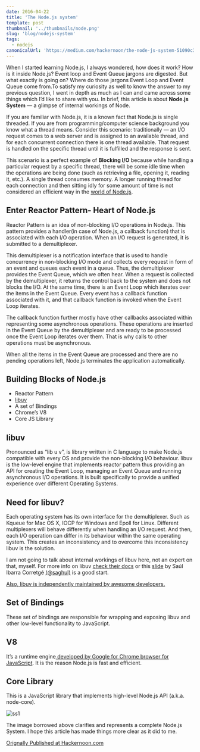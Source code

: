 ```yaml
---
date: 2016-04-22
title: 'The Node.js system'
template: post
thumbnail: '../thumbnails/node.png'
slug: 'blog/nodejs-system'
tags:
  - nodejs
canonicalUrl: 'https://medium.com/hackernoon/the-node-js-system-51090c35dddc'
---
```


When I started learning Node.js, I always wondered, how does it work? How is it inside Node.js? Event loop and Event Queue jargons are digested. But what exactly is going on? Where do those jargons Event Loop and Event Queue come from.To satisfy my curiosity as well to know the answer to my previous question, I went in depth as much as I can and came across some things which I’d like to share with you. In brief, this article is about **Node.js System** — a glimpse of internal workings of Node.

If you are familiar with Node.js, it is a known fact that Node.js is single threaded. If you are from programming/computer science background you know what a thread means. Consider this scenario: traditionally — an I/O request comes to a web server and is assigned to an available thread, and for each concurrent connection there is one thread available. That request is handled on the specific thread until it is fulfilled and the response is sent.

This scenario is a perfect example of **Blocking I/O** because while handling a particular request by a specific thread, there will be some idle time when the operations are being done (such as retrieving a file, opening it, reading it, etc.). A single thread consumes memory. A longer running thread for each connection and then sitting idly for some amount of time is not considered an efficient way in the [world of Node.js](https://medium.com/@amanhimself/the-node-way-philosophy-of-a-platform-f9738ed5f9d2).

## Enter Reactor Pattern- Heart of Node.js

Reactor Pattern is an idea of non-blocking I/O operations in Node.js. This pattern provides a handler(in case of Node.js, a callback function) that is associated with each I/O operation. When an I/O request is generated, it is submitted to a demultiplexer.

This demultiplexer is a notification interface that is used to handle concurrency in non-blocking I/O mode and collects every request in form of an event and queues each event in a queue. Thus, the demultiplexer provides the Event Queue, which we often hear. When a request is collected by the demultiplexer, it returns the control back to the system and does not blocks the I/O. At the same time, there is an Event Loop which iterates over the items in the Event Queue. Every event has a callback function associated with it, and that callback function is invoked when the Event Loop iterates.

The callback function further mostly have other callbacks associated within representing some asynchronous operations. These operations are inserted in the Event Queue by the demultiplexer and are ready to be processed once the Event Loop iterates over them. That is why calls to other operations must be asynchronous.

When all the items in the Event Queue are processed and there are no pending operations left, Node.js terminates the application automatically.

## Building Blocks of Node.js

- Reactor Pattern
- [libuv](http://docs.libuv.org/en/v1.x/)
- A set of Bindings
- Chrome’s V8
- Core JS Library

## libuv

Pronounced as “lib u v”, is library written in C language to make Node.js compatible with every OS and provide the non-blocking I/O behaviour. libuv is the low-level engine that implements reactor pattern thus providing an API for creating the Event Loop, managing an Event Queue and running asynchronous I/O operations. It is built specifically to provide a unified experience over different Operating Systems.

## Need for libuv?

Each operating system has its own interface for the demultiplexer. Such as Kqueue for Mac OS X, IOCP for Windows and Epoll for Linux. Different multiplexers will behave differently when handling an I/O request. And then, each I/O operation can differ in its behaviour within the same operating system. This creates an inconsistency and to overcome this inconsistency libuv is the solution.

I am not going to talk about internal workings of libuv here, not an expert on that, myself. For more info on libuv [check their docs](http://docs.libuv.org/) or this [slide](http://www.slideshare.net/saghul/libuv-nodejs-and-everything-in-between) by Saúl Ibarra Corretgé [(@saghul)](https://twitter.com/saghul) is a good start.

[Also, libuv is independently maintained by awesome developers.](https://github.com/libuv/libuv)

## Set of Bindings

These set of bindings are responsible for wrapping and exposing libuv and other low-level functionality to JavaScript.

## V8

It’s a runtime engine[ developed by Google for Chrome browser for JavaScript](https://developers.google.com/v8/). It is the reason Node.js is fast and efficient.

## Core Library

This is a JavaScript library that implements high-level Node.js API (a.k.a. node-core).

![ss1](https://miro.medium.com/max/451/1*dTYKv5fII4doUAqJSA51Qg.png)

The image borrowed above clarifies and represents a complete Node.js System. I hope this article has made things more clear as it did to me.

[Orignally Published at Hackernoon.com](https://medium.com/hackernoon/the-node-js-system-51090c35dddc)
